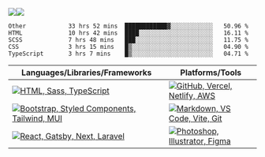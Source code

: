 ![](https://github-readme-streak-stats.herokuapp.com/?user=dnhn&theme=dark&hide_border=true)![](https://github-readme-stats.vercel.app/api/top-langs/?username=dnhn&theme=dark&hide_border=true&include_all_commits=true&count_private=true&layout=compact)

<!--START_SECTION:waka-->

```text
Other            33 hrs 52 mins  ████████████▓░░░░░░░░░░░░   50.96 %
HTML             10 hrs 42 mins  ████░░░░░░░░░░░░░░░░░░░░░   16.11 %
SCSS             7 hrs 48 mins   ███░░░░░░░░░░░░░░░░░░░░░░   11.75 %
CSS              3 hrs 15 mins   █▒░░░░░░░░░░░░░░░░░░░░░░░   04.90 %
TypeScript       3 hrs 7 mins    █▒░░░░░░░░░░░░░░░░░░░░░░░   04.71 %
```

<!--END_SECTION:waka-->

|Languages/Libraries/Frameworks|Platforms/Tools|
|-|-|
|[![HTML, Sass, TypeScript](https://skillicons.dev/icons?i=html,sass,ts)](https://skillicons.dev)|[![GitHub, Vercel, Netlify, AWS](https://skillicons.dev/icons?i=github,vercel,netlify,aws)](https://skillicons.dev)|
|[![Bootstrap, Styled Components, Tailwind, MUI](https://skillicons.dev/icons?i=bootstrap,styledcomponents,tailwind,materialui)](https://skillicons.dev)|[![Markdown, VS Code, Vite, Git](https://skillicons.dev/icons?i=markdown,vscode,vite,git)](https://skillicons.dev)|
|[![React, Gatsby, Next, Laravel](https://skillicons.dev/icons?i=react,gatsby,next,laravel)](https://skillicons.dev)|[![Photoshop, Illustrator, Figma](https://skillicons.dev/icons?i=ps,ai,figma)](https://skillicons.dev)|
